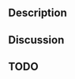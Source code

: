 ## Description
<!--
Please describe what this change does.
-->

## Discussion
<!--
Links to relevant Slack threads, issues, etc.
-->

## TODO
<!--
Please let us know if there's anything we should do or consider before merging.
-->
